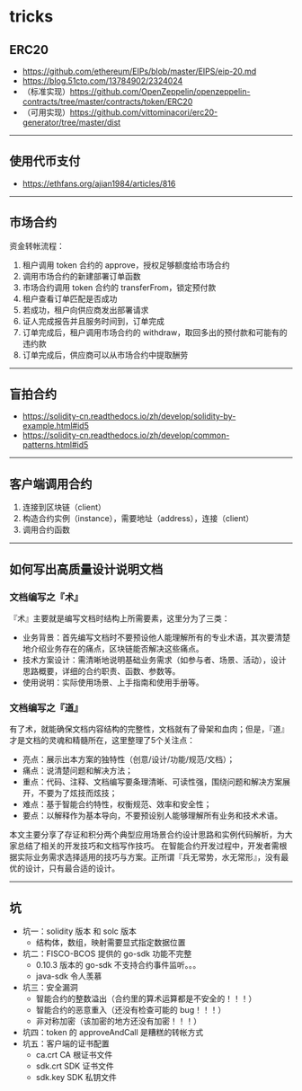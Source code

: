 # tricks


## ERC20

- https://github.com/ethereum/EIPs/blob/master/EIPS/eip-20.md
- https://blog.51cto.com/13784902/2324024
- （标准实现）https://github.com/OpenZeppelin/openzeppelin-contracts/tree/master/contracts/token/ERC20
- （可用实现）https://github.com/vittominacori/erc20-generator/tree/master/dist

-------------

## 使用代币支付

- https://ethfans.org/ajian1984/articles/816

-------------


## 市场合约

资金转帐流程：
1. 租户调用 token 合约的 approve，授权足够额度给市场合约
2. 调用市场合约的新建部署订单函数
3. 市场合约调用 token 合约的 transferFrom，锁定预付款
4. 租户查看订单匹配是否成功
5. 若成功，租户向供应商发出部署请求
6. 证人完成报告并且服务时间到，订单完成
7. 订单完成后，租户调用市场合约的 withdraw，取回多出的预付款和可能有的违约款
8. 订单完成后，供应商可以从市场合约中提取酬劳

---------

## 盲拍合约

- https://solidity-cn.readthedocs.io/zh/develop/solidity-by-example.html#id5
- https://solidity-cn.readthedocs.io/zh/develop/common-patterns.html#id5


-------------


## 客户端调用合约

1. 连接到区块链（client）
2. 构造合约实例（instance），需要地址（address），连接（client）
3. 调用合约函数

-------------


## 如何写出高质量设计说明文档

### 文档编写之『术』

『术』主要就是编写文档时结构上所需要素，这里分为了三类：

- 业务背景：首先编写文档时不要预设他人能理解所有的专业术语，其次要清楚地介绍业务存在的痛点，区块链能否解决这些痛点。
- 技术方案设计：需清晰地说明基础业务需求（如参与者、场景、活动），设计思路概要，详细的合约职责、函数、参数等。
- 使用说明：实际使用场景、上手指南和使用手册等。

### 文档编写之『道』

有了术，就能确保文档内容结构的完整性，文档就有了骨架和血肉；但是，『道』才是文档的灵魂和精髓所在，这里整理了5个关注点：

- 亮点：展示出本方案的独特性（创意/设计/功能/规范/文档）；
- 痛点：说清楚问题和解决方法；
- 重点：代码、注释、文档编写要条理清晰、可读性强，围绕问题和解决方案展开，不要为了炫技而炫技；
- 难点：基于智能合约特性，权衡规范、效率和安全性；
- 要点：以解释作为基本导向，不要预设别人能够理解所有业务和技术术语。

本文主要分享了存证和积分两个典型应用场景合约设计思路和实例代码解析，为大家总结了相关的开发技巧和文档写作技巧。 在智能合约开发过程中，开发者需根据实际业务需求选择适用的技巧与方案。正所谓『兵无常势，水无常形』，没有最优的设计，只有最合适的设计。


-------------


## 坑

- 坑一：solidity 版本 和 solc 版本
    - 结构体，数组，映射需要显式指定数据位置
- 坑二：FISCO-BCOS 提供的 go-sdk 功能不完整
    - 0.10.3 版本的 go-sdk 不支持合约事件监听。。。
    - java-sdk 令人羡慕
- 坑三：安全漏洞
    - 智能合约的整数溢出（合约里的算术运算都是不安全的！！！）
    - 智能合约的恶意重入（还没有检查可能的 bug！！！）
    - 非对称加密（该加密的地方还没有加密！！！）
- 坑四：token 的 approveAndCall 是糟糕的转帐方式
- 坑五：客户端的证书配置
    - ca.crt CA 根证书文件
    - sdk.crt SDK 证书文件
    - sdk.key SDK 私钥文件